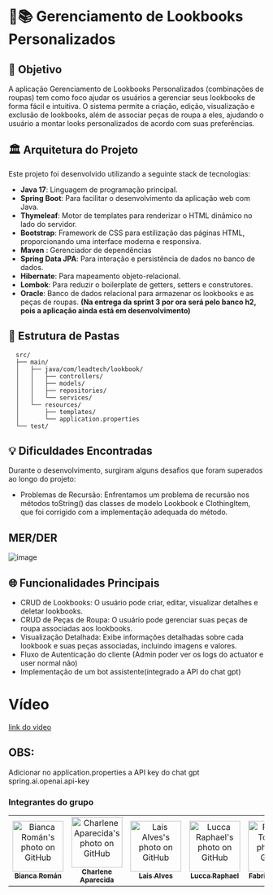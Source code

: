 # 👗📚 Gerenciamento de Lookbooks Personalizados

## 🎯 Objetivo
A aplicação Gerenciamento de Lookbooks Personalizados (combinações de roupas) tem como foco ajudar os usuários a gerenciar seus lookbooks de forma fácil e intuitiva. O sistema permite a criação, edição, visualização e exclusão de lookbooks, além de associar peças de roupa a eles, ajudando o usuário a montar looks personalizados de acordo com suas preferências.

## 🏛️ Arquitetura do Projeto
Este projeto foi desenvolvido utilizando a seguinte stack de tecnologias:

- **Java 17**: Linguagem de programação principal.
- **Spring Boot**: Para facilitar o desenvolvimento da aplicação web com Java.
- **Thymeleaf**: Motor de templates para renderizar o HTML dinâmico no lado do servidor.
- **Bootstrap**: Framework de CSS para estilização das páginas HTML, proporcionando uma interface moderna e responsiva.
- **Maven** : Gerenciador de dependências
- **Spring Data JPA**: Para interação e persistência de dados no banco de dados.
- **Hibernate**: Para mapeamento objeto-relacional.
- **Lombok**: Para reduzir o boilerplate de getters, setters e construtores.
- **Oracle**: Banco de dados relacional para armazenar os lookbooks e as peças de roupas. **(Na entrega da sprint 3 por ora será pelo banco h2, pois a aplicação ainda está em desenvolvimento)**

## 📂 Estrutura de Pastas
```tree
  src/
  ├── main/
  │   ├── java/com/leadtech/lookbook/
  │   │   ├── controllers/
  │   │   ├── models/
  │   │   ├── repositories/
  │   │   └── services/
  │   └── resources/
  │       ├── templates/
  │       └── application.properties
  └── test/
```

## 💡 Dificuldades Encontradas
Durante o desenvolvimento, surgiram alguns desafios que foram superados ao longo do projeto:

- Problemas de Recursão: Enfrentamos um problema de recursão nos métodos toString() das classes de modelo Lookbook e ClothingItem, que foi corrigido com a implementação adequada do método.

## MER/DER

![image](https://github.com/user-attachments/assets/94ffbde2-404f-4451-8abe-4633da84cf34)


## 🌐 Funcionalidades Principais
- CRUD de Lookbooks: O usuário pode criar, editar, visualizar detalhes e deletar lookbooks.
- CRUD de Peças de Roupa: O usuário pode gerenciar suas peças de roupa associadas aos lookbooks.
- Visualização Detalhada: Exibe informações detalhadas sobre cada lookbook e suas peças associadas, incluindo imagens e valores.
- Fluxo de Autenticação do cliente (Admin poder ver os logs do actuator e user normal não)
- Implementação de um bot assistente(integrado a API do chat gpt)

# Vídeo
[link do video](https://www.youtube.com/watch?v=ZUj-5MNA3l4)

## OBS:
Adicionar no application.properties a API key do chat gpt spring.ai.openai.api-key

### Integrantes do grupo
<table>
  <tr>
        <td align="center">
      <a href="https://github.com/biancaroman">
        <img src="https://avatars.githubusercontent.com/u/128830935?v=4" width="100px;" border-radius='50%' alt="Bianca Román's photo on GitHub"/><br>
        <sub>
          <b>Bianca Román</b>
        </sub>
      </a>
    </td>
    <td align="center">
      <a href="https://github.com/charlenefialho">
        <img src="https://avatars.githubusercontent.com/u/94643076?v=4" width="100px;" border-radius='50%' alt="Charlene Aparecida's photo on GitHub"/><br>
        <sub>
          <b>Charlene Aparecida</b>
        </sub>
      </a>
    </td>
    <td align="center">
      <a href="https://github.com/laiscrz">
        <img src="https://avatars.githubusercontent.com/u/133046134?v=4" width="100px;" alt="Lais Alves's photo on GitHub"/><br>
        <sub>
          <b>Lais Alves</b>
        </sub>
      </a>
    </td>
    <td align="center">
      <a href="https://github.com/LuccaRaphael">
        <img src="https://avatars.githubusercontent.com/u/127765063?v=4" width="100px;" border-radius='50%' alt="Lucca Raphael's photo on GitHub"/><br>
        <sub>
          <b>Lucca Raphael</b>
        </sub>
      </a>
    </td>
     <td align="center">
      <a href="https://github.com/Fabs0602">
        <img src="https://avatars.githubusercontent.com/u/111320639?v=4" width="100px;" border-radius='50%' alt="Fabricio Torres's photo on GitHub"/><br>
        <sub>
          <b>Fabricio Torres</b>
        </sub>
      </a>
    </td>
  </tr>
</table>

